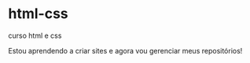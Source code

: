 # html-css
 curso html e css

Estou aprendendo a criar sites e agora vou gerenciar meus repositórios!